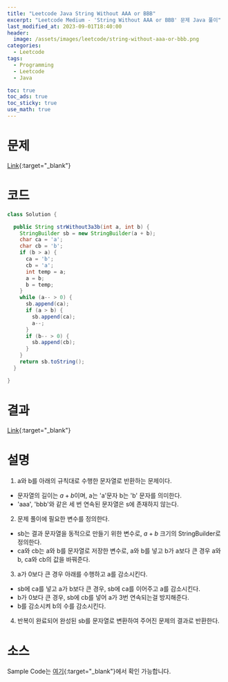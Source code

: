 ```yaml
---
title: "Leetcode Java String Without AAA or BBB"
excerpt: "Leetcode Medium - 'String Without AAA or BBB' 문제 Java 풀이"
last_modified_at: 2023-09-01T18:40:00
header:
  image: /assets/images/leetcode/string-without-aaa-or-bbb.png
categories:
  - Leetcode
tags:
  - Programming
  - Leetcode
  - Java

toc: true
toc_ads: true
toc_sticky: true
use_math: true
---
```

# 문제
[Link](https://leetcode.com/problems/string-without-aaa-or-bbb){:target="_blank"}

# 코드
```java
class Solution {

  public String strWithout3a3b(int a, int b) {
    StringBuilder sb = new StringBuilder(a + b);
    char ca = 'a';
    char cb = 'b';
    if (b > a) {
      ca = 'b';
      cb = 'a';
      int temp = a;
      a = b;
      b = temp;
    }
    while (a-- > 0) {
      sb.append(ca);
      if (a > b) {
        sb.append(ca);
        a--;
      }
      if (b-- > 0) {
        sb.append(cb);
      }
    }
    return sb.toString();
  }

}
```

# 결과
[Link](https://leetcode.com/problems/string-without-aaa-or-bbb/submissions/1037528879/){:target="_blank"}

# 설명
1. a와 b를 아래의 규칙대로 수행한 문자열로 반환하는 문제이다.
- 문자열의 길이는 $a + b$이며, a는 'a'문자 b는 'b' 문자를 의미한다.
- 'aaa', 'bbb'와 같은 세 번 연속된 문자열은 s에 존재하지 않는다.

2. 문제 풀이에 필요한 변수를 정의한다.
- sb는 결과 문자열을 동적으로 만들기 위한 변수로, $a + b$ 크기의 StringBuilder로 정의한다.
- ca와 cb는 a와 b를 문자열로 저장한 변수로, a와 b를 넣고 b가 a보다 큰 경우 a와 b, ca와 cb의 값을 바꿔준다.

3. a가 0보다 큰 경우 아래를 수행하고 a를 감소시킨다.
- sb에 ca를 넣고 a가 b보다 큰 경우, sb에 ca를 이어주고 a를 감소시킨다.
- b가 0보다 큰 경우, sb에 cb를 넣어 a가 3번 연속되는걸 방지해준다.
- b를 감소시켜 b의 수를 감소시킨다.

4. 반복이 완료되어 완성된 sb를 문자열로 변환하여 주어진 문제의 결과로 반환한다.

# 소스
Sample Code는 [여기](https://github.com/GracefulSoul/leetcode/blob/master/src/main/java/gracefulsoul/problems/StringWithoutAAAOrBBB.java){:target="_blank"}에서 확인 가능합니다.